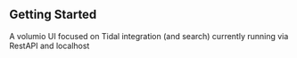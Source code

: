 

## Getting Started


A volumio UI focused on Tidal integration (and search) currently running via RestAPI and localhost